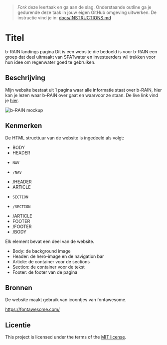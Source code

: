> _Fork_ deze leertaak en ga aan de slag. 
Onderstaande outline ga je gedurende deze taak in jouw eigen GitHub omgeving uitwerken. 
De instructie vind je in: [docs/INSTRUCTIONS.md](docs/INSTRUCTIONS.md)

# Titel
b-RAIN landings pagina
Dit is een website die bedoeld is voor b-RAIN een groep dat deel uitmaakt van SPATwater
en investeerders wil trekken voor hun idee om regenwater goed te gebruiken.

## Beschrijving
<!-- In de Beschrijving staat hoe je project er uit ziet, hoe het werkt en wat je er mee kan. -->
<!-- Voeg een mooie poster visual toe 📸 -->
<!-- Voeg een link toe naar Github Pages 🌐-->
Mijn website bestaat uit 1 pagina waar alle informatie staat over b-RAIN, hier kan je lezen
waar b-RAIN over gaat en waarvoor ze staan.
De live link vind je [hier](https://mossati.github.io/look-and-feel-corporate-identity/).

![b-RAIN mockup](https://github.com/Mossati/look-and-feel-corporate-identity/assets/47789542/99d4a093-bf89-4827-9719-369898547d8c)


## Kenmerken
<!-- Bij Kenmerken staat welke technieken zijn gebruikt en hoe. Wat is de HTML structuur? Wat zijn de belangrijkste dingen in CSS? Wat is er met Javascript gedaan en hoe? Misschien heb je een framwork of library gebruikt? -->

De HTML structtuur van de website is ingedeeld als volgt:
* BODY
*   HEADER
*     NAV
*     /NAV
*   /HEADER
*   ARTICLE
*     SECTION
*     /SECTION
*   /ARTICLE
*   FOOTER
*   /FOOTER
* /BODY

Elk element bevat een deel van de website.
* Body: de background image
* Header: de hero-image en de navigation bar
* Article: de container voor de sections
* Section: de container voor de tekst
* Footer: de footer van de pagina

## Bronnen
De website maakt gebruik van icoontjes van fontawesome.

https://fontawesome.com/

## Licentie

This project is licensed under the terms of the [MIT license](./LICENSE).
